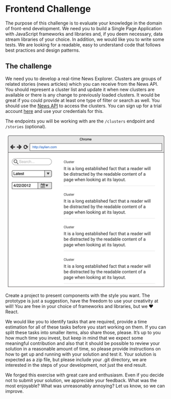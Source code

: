 # Frontend Challenge

The purpose of this challenge is to evaluate your knowledge in the domain of front-end development. We need you to build a Single Page Application with JavaScript frameworks and libraries and, if you deem necessary, data stream libraries of your choice. In addition, we would like you to write some tests. We are looking for a readable, easy to understand code that follows best practices and design patterns.

## The challenge
We need you to develop a real-time News Explorer. Clusters are groups of related stories (news articles) which you can receive from the News API. You should represent a cluster list and update it when new clusters are available or there is any change to previously loaded clusters. It would be great if you could provide at least one type of filter or search as well. You should use the [News API](https://docs.aylien.com/newsapi/endpoints/#clusters) to access the clusters. You can sign up for a trial account [here](https://newsapi.aylien.com/) and use your credentials for this.

The endpoints you will be working with are the `/clusters` endpoint and `/stories` (optional).

<p align="center">
  <img src="https://github.com/AYLIEN/frontend-challenge/blob/master/prototype.jpeg?raw=true">
</p>

Create a project to present components with the style you want. The prototype is just a suggestion, have the freedom to use your creativity at will! You are free in your choice of frameworks and libraries, but we :heart: React.

We would like you to identify tasks that are required, provide a time estimation for all of these tasks before you start working on them. If you can split these tasks into smaller items, also share those, please. It’s up to you how much time you invest, but keep in mind that we expect some meaningful contribution and also that it should be possible to review your solution in a reasonable amount of time, so please provide instructions on how to get up and running with your solution and test it. Your solution is expected as a zip file, but please include your .git directory, we are interested in the steps of your development, not just the end result.

We forged this exercise with great care and enthusiasm. Even if you decide not to submit your solution, we appreciate your feedback. What was the most enjoyable? What was unreasonably annoying? Let us know, so we can improve.

